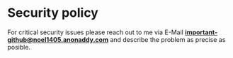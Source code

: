 # Security policy

For critical security issues please reach out to me via E-Mail **[important-github@noel1405.anonaddy.com](mailto:important-github@noel1405.anonaddy.com)** and describe the problem as
precise as posible.
